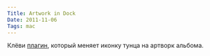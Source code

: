```yaml
---
Title: Artwork in Dock
Date: 2011-11-06
Tags: mac
---
```


<div class="text">Клёви <a href="http://www.splook.com/Software/DockArt.html">плагин</a>, который меняет иконку тунца на артворк альбома.</div>